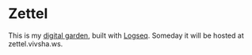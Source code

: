 # Zettel

This is my [digital garden](https://maggieappleton.com/garden-history), built with [Logseq](https://logseq.com/). Someday it will be hosted at zettel.vivsha.ws.